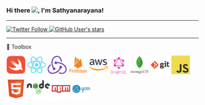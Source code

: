 ### Hi there <img src="https://raw.githubusercontent.com/MartinHeinz/MartinHeinz/master/wave.gif" width="30px" style="max-width:100%;">, I'm Sathyanarayana!
<hr>
<p>
  <a href="https://twitter.com/intent/follow?screen_name=isathya_" rel="nofollow">
    <img alt="Twitter Follow" src="https://img.shields.io/twitter/follow/isathya_?style=social">
 </a>
  <a href="https://github.com/iamisathya" rel="nofollow">
    <img alt="GitHub User's stars" src="https://img.shields.io/github/stars/iamisathya?style=social">
  </a>
 </p>
 
 ---

<p><g-emoji class="g-emoji" alias="toolbox" fallback-src="https://github.githubassets.com/images/icons/emoji/unicode/1f9f0.png">🧰</g-emoji> Toolbox</p>
<p>
    <a target="_blank" rel="noopener noreferrer" href="https://github.com/devicons/devicon/blob/master/icons/swift/swift-original.svg"><img src="https://github.com/devicons/devicon/raw/master/icons/swift/swift-original.svg" alt="CSS" width="50" height="50" style="max-width:100%;"></a>
    <a target="_blank" rel="noopener noreferrer" href="https://github.com/devicons/devicon/blob/master/icons/react/react-original.svg"><img src="https://github.com/devicons/devicon/blob/master/icons/react/react-original.svg" alt="CSS" width="50" height="50" style="max-width:100%;"></a>  
    <a target="_blank" rel="noopener noreferrer" href="https://github.com/devicons/devicon/blob/master/icons/redux/redux-original.svg"><img src="https://github.com/devicons/devicon/raw/master/icons/redux/redux-original.svg" alt="CSS" width="50" height="50" style="max-width:100%;"></a> 
    <a target="_blank" rel="noopener noreferrer" href="https://github.com/devicons/devicon/blob/master/icons/firebase/firebase-plain-wordmark.svg"><img src="https://github.com/devicons/devicon/raw/master/icons/firebase/firebase-plain-wordmark.svg" alt="CSS" width="50" height="50" style="max-width:100%;"></a>
    <a target="_blank" rel="noopener noreferrer" href="https://github.com/devicons/devicon/blob/master/icons/amazonwebservices/amazonwebservices-original-wordmark.svg"><img src="https://github.com/devicons/devicon/raw/master/icons/amazonwebservices/amazonwebservices-original-wordmark.svg" alt="AWS" width="50" height="50" style="max-width:100%;"></a>
    <a target="_blank" rel="noopener noreferrer" href="https://github.com/devicons/devicon/blob/master/icons/css3/css3-plain-wordmark.svg"><img src="https://github.com/devicons/devicon/raw/master/icons/graphql/graphql-plain-wordmark.svg" alt="CSS" width="50" height="50" style="max-width:100%;"></a>
    <a target="_blank" rel="noopener noreferrer" href="https://github.com/devicons/devicon/blob/master/icons/mongodb/mongodb-original-wordmark.svg"><img src="https://github.com/devicons/devicon/raw/master/icons/mongodb/mongodb-original-wordmark.svg" alt="MongoDB" width="50" height="50" style="max-width:100%;"></a>
    <a target="_blank" rel="noopener noreferrer" href="https://github.com/devicons/devicon/blob/master/icons/git/git-original-wordmark.svg"><img src="https://github.com/devicons/devicon/raw/master/icons/git/git-original-wordmark.svg" alt="Git" width="50" height="50" style="max-width:100%;"></a>
    <a target="_blank" rel="noopener noreferrer" href="https://github.com/devicons/devicon/blob/master/icons/javascript/javascript-original.svg"><img src="https://github.com/devicons/devicon/raw/master/icons/javascript/javascript-original.svg" alt="JavaScript" width="50" height="50" style="max-width:100%;"></a>
    <a target="_blank" rel="noopener noreferrer" href="https://github.com/devicons/devicon/blob/master/icons/html5/html5-original.svg"><img src="https://github.com/devicons/devicon/raw/master/icons/html5/html5-original.svg" alt="HTML" width="50" height="50" style="max-width:100%;"></a> 
    <a target="_blank" rel="noopener noreferrer" href="https://github.com/devicons/devicon/blob/master/icons/nodejs/nodejs-original-wordmark.svg"><img src="https://github.com/devicons/devicon/raw/master/icons/nodejs/nodejs-original-wordmark.svg" alt="NodeJS" width="60" height="60" style="max-width:100%;"></a>
    <a target="_blank" rel="noopener noreferrer" href="https://github.com/devicons/devicon/blob/master/icons/npm/npm-original-wordmark.svg"><img src="https://github.com/devicons/devicon/raw/master/icons/npm/npm-original-wordmark.svg" alt="npm" width="50" height="50" style="max-width:100%;"></a> 
    <a target="_blank" rel="noopener noreferrer" href="https://github.com/devicons/devicon/blob/master/icons/yarn/yarn-original-wordmark.svg"><img src="https://github.com/devicons/devicon/raw/master/icons/yarn/yarn-original-wordmark.svg" alt="yarn" width="50" height="50" style="max-width:100%;"></a></p>

<!--
**iamisathya/iamisathya** is a ✨ _special_ ✨ repository because its `README.md` (this file) appears on your GitHub profile.

Here are some ideas to get you started:

- 🔭 I’m currently working on ...
- 🌱 I’m currently learning ...
- 👯 I’m looking to collaborate on ...
- 🤔 I’m looking for help with ...
- 💬 Ask me about ...
- 📫 How to reach me: ...
- 😄 Pronouns: ...
- ⚡ Fun fact: ...
-->
